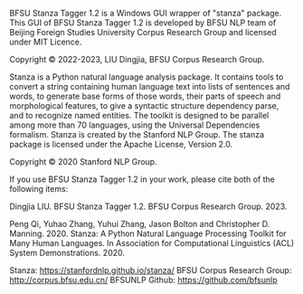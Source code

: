 BFSU Stanza Tagger 1.2 is a Windows GUI wrapper of "stanza" package. This GUI of BFSU Stanza Tagger 1.2 is developed by BFSU NLP team of Beijing Foreign Studies University Corpus Research Group and licensed under MIT Licence. 

Copyright © 2022-2023, LIU Dingjia, BFSU Corpus Research Group.

Stanza is a Python natural language analysis package. It contains tools to convert a string containing human language text into lists of sentences and words, to generate base forms of those words, their parts of speech and morphological features, to give a syntactic structure dependency parse, and to recognize named entities. The toolkit is designed to be parallel among more than 70 languages, using the Universal Dependencies formalism. Stanza is created by the Stanford NLP Group. The stanza package is licensed under the Apache License, Version 2.0.

Copyright © 2020 Stanford NLP Group.

If you use BFSU Stanza Tagger 1.2 in your work, please cite both of the following items:

Dingjia LIU. BFSU Stanza Tagger 1.2. BFSU Corpus Research Group. 2023.

Peng Qi, Yuhao Zhang, Yuhui Zhang, Jason Bolton and Christopher D. Manning. 2020. Stanza: A Python Natural Language Processing Toolkit for Many Human Languages. In Association for Computational Linguistics (ACL) System Demonstrations. 2020.

Stanza: https://stanfordnlp.github.io/stanza/
BFSU Corpus Research Group: http://corpus.bfsu.edu.cn/
BFSUNLP Github: https://github.com/bfsunlp

